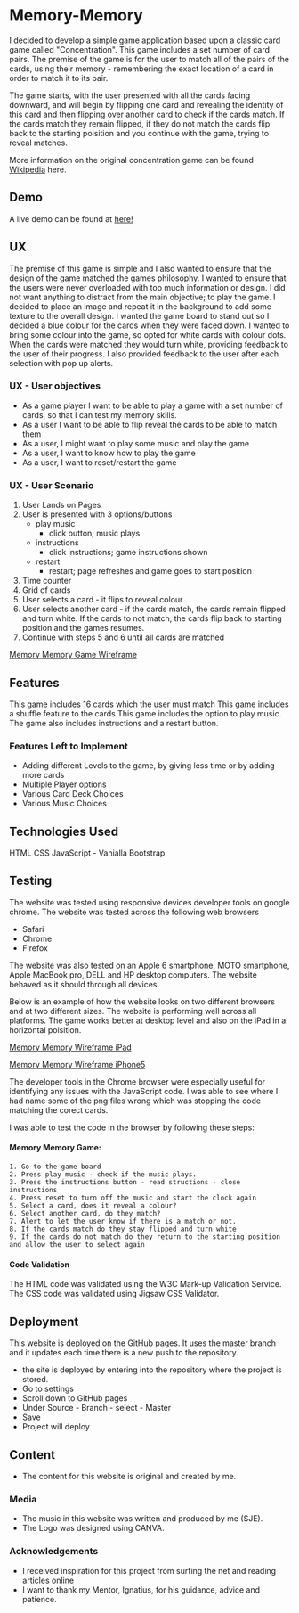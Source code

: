 # Memory-Memory

I decided to develop a simple game application based upon a classic card game called "Concentration". This game includes a set number of card pairs. The premise of the game is for the user to match all of the pairs of the cards, using their memory - remembering the exact location of a card in order to match it to its pair. 

The game starts, with the user presented with all the cards facing downward, and will begin by flipping one card and revealing the identity of this card and then flipping over another card to check if the cards match. If the cards match they remain flipped, if they do not match the cards flip back to the starting poisition and you continue with the game, trying to reveal matches. 

More information on the original concentration game can be found [Wikipedia](https://en.wikipedia.org/wiki/Concentration_(card_game)) here. 

## Demo
A live demo can be found at [here!](https://sje-1.github.io/Memory-Memory/) 
 
## UX
 
The premise of this game is simple and I also wanted to ensure that the design of the game matched the games philosophy. I wanted to ensure that the users were never overloaded with too much information or design. I did not want anything to distract from the main objective; to play the game. I decided to place an image and repeat it in the background to add some texture to the overall design. I wanted the game board to stand out so I decided a blue colour for the cards when they were faced down. I wanted to bring some colour into the game, so opted for white cards with colour dots. When the cards were matched they would turn white, providing feedback to the user of their progress. I also provided feedback to the user after each selection with pop up alerts. 

### UX - User objectives
- As a game player I want to be able to play a game with a set number of cards, so that I can test my memory skills.
- As a user I want to be able to flip reveal the cards to be able to match them 
- As a user, I might want to play some music and play the game
- As a user, I want to know how to play the game
- As a user, I want to reset/restart the game

### UX - User Scenario

1. User Lands on Pages
2. User is presented with 3 options/buttons 
    - play music
        - click button; music plays
    - instructions
        - click instructions; game instructions shown
    - restart 
        - restart; page refreshes and game goes to start position
3. Time counter 
4. Grid of cards 
5. User selects a card - it flips to reveal colour
6. User selects another card - if the cards match, the cards remain flipped and turn white. If the cards to not match, the cards flip back to starting position and the games resumes. 
7. Continue with steps 5 and 6 until all cards are matched 

[Memory Memory Game Wireframe](https://github.com/SJE-1/Memory-Memory/blob/0e937301f5c6ade4fa3c2c282d2d568c6055655c/Wireframe/Memory%20Memory%20Game%20Wireframe.pdf)

## Features
This game includes 16 cards which the user must match
This game includes a shuffle feature to the cards 
This game includes the option to play music. 
The game also includes instructions and a restart button.


### Features Left to Implement
- Adding different Levels to the game, by giving less time or by adding more cards
- Multiple Player options
- Various Card Deck Choices 
- Various Music Choices

## Technologies Used

HTML 
CSS 
JavaScript - Vanialla 
Bootstrap 

## Testing

The website was tested using responsive devices developer tools on google chrome. The website was tested across the following web browsers

- Safari
- Chrome
- Firefox

The website was also tested on an Apple 6 smartphone, MOTO smartphone, Apple MacBook pro, DELL and HP desktop computers. The website behaved as it should through all devices.

Below is an example of how the website looks on two different browsers and at two different sizes. The website is performing well across all platforms. The game works better at desktop level and also on the iPad in a horizontal poisition.

[Memory Memory Wireframe iPad](https://github.com/SJE-1/Memory-Memory/blob/0e937301f5c6ade4fa3c2c282d2d568c6055655c/Wireframe/Memory%20Memory%20-%20iPad%20Example.png)

[Memory Memory Wireframe iPhone5](https://github.com/SJE-1/Memory-Memory/blob/0e937301f5c6ade4fa3c2c282d2d568c6055655c/Wireframe/Memory%20Memory%20Game%20-%20iPhone%205%20.png)


The developer tools in the Chrome browser were especially useful for identifying any issues with the JavaScript code. I was able to see where I had name some of the png files wrong which was stopping the code matching the corect cards. 

I was able to test the code in the browser by following these steps: 

#### Memory Memory Game:
    1. Go to the game board
    2. Press play music - check if the music plays. 
    3. Press the instructions button - read structions - close instructions
    4. Press reset to turn off the music and start the clock again
    5. Select a card, does it reveal a colour? 
    6. Select another card, do they match? 
    7. Alert to let the user know if there is a match or not. 
    8. If the cards match do they stay flipped and turn white 
    9. If the cards do not match do they return to the starting position and allow the user to select again

#### Code Validation
The HTML code was validated using the W3C Mark-up Validation Service. 
The CSS code was validated using Jigsaw CSS Validator.

## Deployment
This website is deployed on the GitHub pages. It uses the master branch and it updates each time there is a new push to the repository. 

- the site is deployed by entering into the repository where the project is       stored. 
- Go to settings 
- Scroll down to GitHub pages 
- Under Source - Branch - select - Master
- Save
- Project will deploy 

## Content
-	The content for this website is original and created by me.

### Media
- The music in this website was written and produced by me (SJE). 
- The Logo was designed using CANVA. 

### Acknowledgements

- I received inspiration for this project from surfing the net and reading articles online
- I want to thank my Mentor, Ignatius, for his guidance, advice and patience. 
